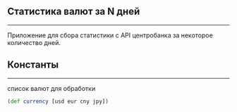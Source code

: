 ## Статистика валют за N дней
---  

Приложение для сбора статистики с API центробанка за некоторое количество дней.

## Константы
---

список валют для обработки
```clojure  
(def currency [usd eur cny jpy])
```



